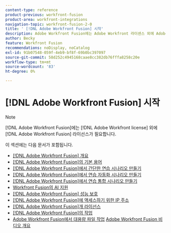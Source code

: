 ```yaml
---
content-type: reference
product-previous: workfront-fusion
product-area: workfront-integrations
navigation-topic: workfront-fusion-2-0
title: ' [!DNL Adobe Workfront Fusion] 시작'
description: Adobe Workfront Fusion에는 Adobe Workfront 라이센스 외에 Adobe Workfront Fusion 라이센스가 필요합니다.
author: Becky
feature: Workfront Fusion
recommendations: noDisplay, noCatalog
exl-id: 91b07548-059f-4eb9-bf8f-69b0bc397097
source-git-commit: 58d252c4945168caae8cc382db76fffa8258c20e
workflow-type: tm+mt
source-wordcount: '83'
ht-degree: 0%

---
```


# [!DNL Adobe Workfront Fusion] 시작

>[!NOTE]
>
>[!DNL Adobe Workfront Fusion]에는 [!DNL Adobe Workfront license] 외에 [!DNL Adobe Workfront Fusion] 라이선스가 필요합니다.

이 섹션에는 다음 문서가 포함됩니다.

* [[!DNL Adobe Workfront Fusion] 개요](../../workfront-fusion/get-started/workfront-fusion-overview.md)
* [ [!DNL Adobe Workfront Fusion]의 기본 용어](../../workfront-fusion/get-started/basic-terms.md)
* [ [!DNL Adobe Workfront Fusion]에서 간단한 연습 시나리오 만들기](/help/quicksilver/workfront-fusion/get-started/build-practice-scenarios/create-practice-scenarios.md)
* [ [!DNL Adobe Workfront Fusion]에서 연습 자동화 시나리오 만들기](../../workfront-fusion/get-started/create-a-practice-automation-scenario.md)
* [ [!DNL Adobe Workfront Fusion]에서 연습 통합 시나리오 만들기](../../workfront-fusion/get-started/create-a-practice-scenario.md)
* [Workfront Fusion의 AI 지원](/help/quicksilver/workfront-fusion/get-started/fusion-ai-assistant.md)
* [[!DNL Adobe Workfront Fusion] 성능 보호](../../workfront-fusion/get-started/fusion-performance-guardrails.md)
* [ [!DNL Adobe Workfront Fusion]에 액세스하기 위한 IP 주소](../../workfront-fusion/get-started/ip-addresses-for-fusion.md)
* [[!DNL Adobe Workfront Fusion]개 라이선스](../../workfront-fusion/get-started/license-automation-vs-integration.md)
* [ [!DNL Adobe Workfront Fusion]의 작업](../../workfront-fusion/get-started/operations-in-workfront-fusion.md)
* [Adobe Workfront Fusion에서 대용량 파일 작업](../../workfront-fusion/get-started/fusion-large-files.md)
  [Adobe Workfront Fusion 비디오 개요](/help/quicksilver/workfront-fusion/get-started/fusion-basics-videos.md)
